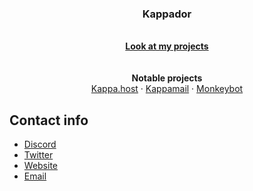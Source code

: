 
<h3 align="center">Kappador</h3>

<p align="center">
  <br>
  <a href="https://kappa.host/kappador/projects/"><strong>Look at my projects</strong></a>
  <br>
  <br>
  <br>
  <strong>Notable projects</strong>
  <br>
  <a href="https://kappa.host/">Kappa.host</a>
  ·
  <a href="https://kappa.host/kappamail/">Kappamail</a>
  ·
  <a href="https://kappa.host/monkeybot/">Monkeybot</a>

## Contact info

- [Discord](https://discord.gg/SUtTUXC)
- [Twitter](https://twitter.com/kappadoryes)
- [Website](https://kappa.host/support)
- [Email](mailto:kappador@kappa.host)
</p>

